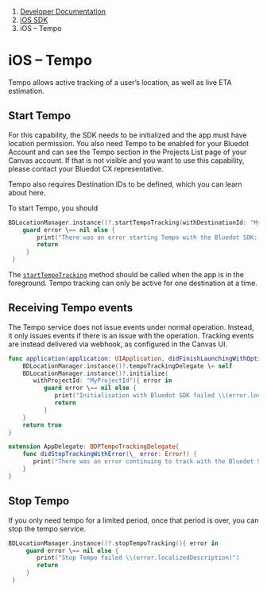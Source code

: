 1.  [Developer Documentation](https://docs.bluedot.io)
2.  [iOS SDK](https://docs.bluedot.io/ios-sdk/)
3.  iOS – Tempo

iOS – Tempo
===========

Tempo allows active tracking of a user’s location, as well as live ETA estimation.

Start Tempo
-----------

For this capability, the SDK needs to be initialized and the app must have location permission. You also need Tempo to be enabled for your Bluedot Account and can see the Tempo section in the Projects List page of your Canvas account. If that is not visible and you want to use this capability, please contact your Bluedot CX representative.

Tempo also requires Destination IDs to be defined, which you can learn about here.

To start Tempo, you should

```swift
BDLocationManager.instance()?.startTempoTracking(withDestinationId: "MyDestinationId"){ error in
    guard error \== nil else {
        print("There was an error starting Tempo with the Bluedot SDK: \\(error.localizedDescription)")
        return
     }
 }
```

The [`startTempoTracking`](https://ios-docs.bluedot.io/Classes/BDLocationManager.html#/c:objc(cs)BDLocationManager(im)startTempoTrackingWithDestinationId:completion:) method should be called when the app is in the foreground. Tempo tracking can only be active for one destination at a time.

Receiving Tempo events
----------------------

The Tempo service does not issue events under normal operation. Instead, it only issues events if there is an issue with the operation. Tracking events are instead delivered via webhook, as configured in the Canvas UI.

```swift
func application(application: UIApplication, didFinishLaunchingWithOptions launchOptions: \[NSObject: AnyObject\]?) \-> Bool {
    BDLocationManager.instance()?.tempoTrackingDelegate \= self
    BDLocationManager.instance()?.initialize(
       withProjectId: "MyProjectId"){ error in
          guard error \== nil else {
             print("Initialisation with Bluedot SDK failed \\(error.localizedDescription)")
             return
          }
    }
    return true
}

extension AppDelegate: BDPTempoTrackingDelegate{
    func didStopTrackingWithError(\_ error: Error!) {
       print("There was an error continuing to track with the Bluedot SDK: \\(error.localizedDescription)") 
    }
}
```

Stop Tempo
----------

If you only need tempo for a limited period, once that period is over, you can stop the tempo service.

```swift
BDLocationManager.instance()?.stopTempoTracking(){ error in
     guard error \== nil else {
        print("Stop Tempo failed \\(error.localizedDescription)")
        return
     }
 }
```